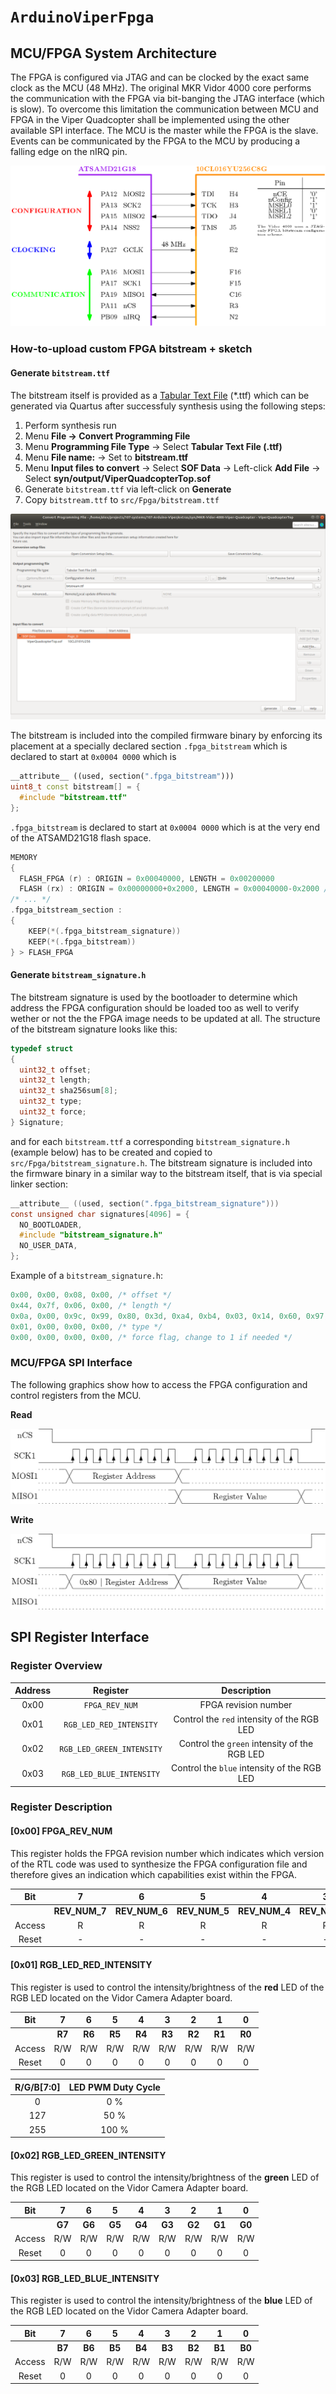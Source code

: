 `ArduinoViperFpga`
==================

## MCU/FPGA System Architecture
The FPGA is configured via JTAG and can be clocked by the exact same clock as the MCU (48 MHz). The original MKR Vidor 4000 core performs the communication with the FPGA via bit-banging the JTAG interface (which is slow). To overcome this limitation the communication between MCU and FPGA in the Viper Quadcopter shall be implemented using the other available SPI interface. The MCU is the master while the FPGA is the slave. Events can be communicated by the FPGA to the MCU by producing a falling edge on the nIRQ pin.

![MKR Vidor 4000 System Architecture](../extras/img/mkr-vidor-systems-architecture.png)

### How-to-upload custom FPGA bitstream + sketch
#### Generate `bitstream.ttf`
The bitstream itself is provided as a [Tabular Text File](https://www.intel.com/content/www/us/en/programmable/quartushelp/13.0/mergedProjects/reference/glossary/def_ttf.htm) (*.ttf) which can be generated via Quartus after successfuly synthesis using the following steps:

1) Perform synthesis run
2) Menu **File -> Convert Programming File**
3) Menu **Programming File Type** -> Select **Tabular Text File (.ttf)**
4) Menu **File name:** -> Set to **bitstream.ttf**
5) Menu **Input files to convert** -> Select **SOF Data** -> Left-click **Add File** -> Select **syn/output/ViperQuadcopterTop.sof**
6) Generate `bitstream.ttf` via left-click on **Generate**
7) Copy `bitstream.ttf` to `src/Fpga/bitstream.ttf`

![MKR Vidor 4000 Generate Bitstream via Quartus](../extras/img/mkr-vidor-generate-bitstream.png)

The bitstream is included into the compiled firmware binary by enforcing its placement at a specially declared section `.fpga_bitstream` which is declared to start at `0x0004 0000` which is
```C++
__attribute__ ((used, section(".fpga_bitstream")))
uint8_t const bitstream[] = {
  #include "bitstream.ttf"
};
```
`.fpga_bitstream` is declared to start at `0x0004 0000` which is at the very end of the ATSAMD21G18 flash space.
```C
MEMORY
{
  FLASH_FPGA (r) : ORIGIN = 0x00040000, LENGTH = 0x00200000
  FLASH (rx) : ORIGIN = 0x00000000+0x2000, LENGTH = 0x00040000-0x2000 /* First 8KB used by bootloader */
/* ... */
.fpga_bitstream_section :
{
	KEEP(*(.fpga_bitstream_signature))
	KEEP(*(.fpga_bitstream))
} > FLASH_FPGA
```

#### Generate `bitstream_signature.h`
The bitstream signature is used by the bootloader to determine which address the FPGA configuration should be loaded too as well to verify wether or not the the FPGA image needs to be updated at all. The structure of the bitstream signature looks like this:
```C++
typedef struct
{
  uint32_t offset;
  uint32_t length;
  uint32_t sha256sum[8];
  uint32_t type;
  uint32_t force;
} Signature;
```
and for each `bitstream.ttf` a corresponding `bitstream_signature.h` (example below) has to be created and copied to `src/Fpga/bitstream_signature.h`. The bitstream signature is included into the firmware binary in a similar way to the bitstream itself, that is via special linker section:
```C
__attribute__ ((used, section(".fpga_bitstream_signature")))
const unsigned char signatures[4096] = {
  NO_BOOTLOADER,
  #include "bitstream_signature.h"
  NO_USER_DATA,
};
```
Example of a `bitstream_signature.h`:
```C++
0x00, 0x00, 0x08, 0x00, /* offset */
0x44, 0x7f, 0x06, 0x00, /* length */
0x0a, 0x00, 0x9c, 0x99, 0x80, 0x3d, 0xa4, 0xb4, 0x03, 0x14, 0x60, 0x97, 0xdd, 0x03, 0x20, 0x01, 0xd8, 0x81, 0x5b, 0x23, 0x49, 0xb4, 0x2a, 0xe1, 0xfc, 0xa6, 0xfb, 0x9f, 0xb6, 0xb0, 0xe5, 0x4d, /* sha256sum */
0x01, 0x00, 0x00, 0x00, /* type */
0x00, 0x00, 0x00, 0x00, /* force flag, change to 1 if needed */
```

### MCU/FPGA SPI Interface
The following graphics show how to access the FPGA configuration and control registers from the MCU.

**Read**

![FPGA SPI Read](../extras/img/fpga-spi-read.png)

**Write**

![FPGA SPI Read](../extras/img/fpga-spi-write.png)

## SPI Register Interface
### Register Overview

| Address | Register                  | Description                                  |
|:-------:|:-------------------------:|:--------------------------------------------:|
| 0x00    | `FPGA_REV_NUM`            | FPGA revision number                         |
| 0x01    | `RGB_LED_RED_INTENSITY`   | Control the `red` intensity of the RGB LED   |
| 0x02    | `RGB_LED_GREEN_INTENSITY` | Control the `green` intensity of the RGB LED |
| 0x03    | `RGB_LED_BLUE_INTENSITY`  | Control the `blue` intensity of the RGB LED  |

### Register Description
#### [0x00] FPGA_REV_NUM
This register holds the FPGA revision number which indicates which version of the RTL code was used to synthesize the FPGA configuration file and therefore gives an indication which capabilities exist within the FPGA.

| Bit   | 7              | 6              | 5              | 4              | 3              | 2              | 1              | 0              |
|:-----:|:--------------:|:--------------:|:--------------:|:--------------:|:--------------:|:--------------:|:--------------:|:--------------:|
|       | **REV_NUM_7**  | **REV_NUM_6**  | **REV_NUM_5**  | **REV_NUM_4**  | **REV_NUM_3**  | **REV_NUM_2**  | **REV_NUM_1**  | **REV_NUM_0**  |
|Access | R              | R              | R              | R              | R              | R              | R              | R              |
|Reset  | -              | -              | -              | -              | -              | -              | -              | -              |

#### [0x01] RGB_LED_RED_INTENSITY
This register is used to control the intensity/brightness of the **red** LED of the RGB LED located on the Vidor Camera Adapter board.

| Bit   | 7       | 6       | 5       | 4       | 3       | 2       | 1       | 0       |
|:-----:|:-------:|:-------:|:-------:|:-------:|:-------:|:-------:|:-------:|:-------:|
|       | **R7**  | **R6**  | **R5**  | **R4**  | **R3**  | **R2**  | **R1**  | **R0**  |
|Access | R/W     | R/W     | R/W     | R/W     | R/W     | R/W     | R/W     | R/W     |
|Reset  | 0       | 0       | 0       | 0       | 0       | 0       | 0       | 0       |

| R/G/B[7:0] | LED PWM Duty Cycle |
|:----------:|:------------------:|
| 0          | 0 %                |
| 127        | 50 %               |
| 255        | 100 %              |

#### [0x02] RGB_LED_GREEN_INTENSITY
This register is used to control the intensity/brightness of the **green** LED of the RGB LED located on the Vidor Camera Adapter board.

| Bit   | 7       | 6       | 5       | 4       | 3       | 2       | 1       | 0       |
|:-----:|:-------:|:-------:|:-------:|:-------:|:-------:|:-------:|:-------:|:-------:|
|       | **G7**  | **G6**  | **G5**  | **G4**  | **G3**  | **G2**  | **G1**  | **G0**  |
|Access | R/W     | R/W     | R/W     | R/W     | R/W     | R/W     | R/W     | R/W     |
|Reset  | 0       | 0       | 0       | 0       | 0       | 0       | 0       | 0       |

#### [0x03] RGB_LED_BLUE_INTENSITY
This register is used to control the intensity/brightness of the **blue** LED of the RGB LED located on the Vidor Camera Adapter board.

| Bit   | 7       | 6       | 5       | 4       | 3       | 2       | 1       | 0       |
|:-----:|:-------:|:-------:|:-------:|:-------:|:-------:|:-------:|:-------:|:-------:|
|       | **B7**  | **B6**  | **B5**  | **B4**  | **B3**  | **B2**  | **B1**  | **B0**  |
|Access | R/W     | R/W     | R/W     | R/W     | R/W     | R/W     | R/W     | R/W     |
|Reset  | 0       | 0       | 0       | 0       | 0       | 0       | 0       | 0       |
